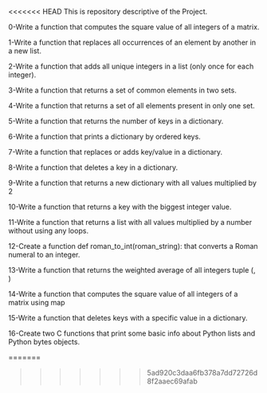 
<<<<<<< HEAD
This is repository descriptive of the Project.

0-Write a function that computes the square value of all integers of a matrix.

1-Write a function that replaces all occurrences of an element by another in a new list.

2-Write a function that adds all unique integers in a list (only once for each integer).

3-Write a function that returns a set of common elements in two sets.

4-Write a function that returns a set of all elements present in only one set.

5-Write a function that returns the number of keys in a dictionary.

6-Write a function that prints a dictionary by ordered keys.

7-Write a function that replaces or adds key/value in a dictionary.

8-Write a function that deletes a key in a dictionary.

9-Write a function that returns a new dictionary with all values multiplied by 2

10-Write a function that returns a key with the biggest integer value.

11-Write a function that returns a list with all values multiplied by a number without using any loops.

12-Create a function def roman_to_int(roman_string): that converts a Roman numeral to an integer.

13-Write a function that returns the weighted average of all integers tuple (<score>, <weight>)

14-Write a function that computes the square value of all integers of a matrix using map

15-Write a function that deletes keys with a specific value in a dictionary.

16-Create two C functions that print some basic info about Python lists and Python bytes objects.


=======
>>>>>>> 5ad920c3daa6fb378a7dd72726d8f2aaec69afab
